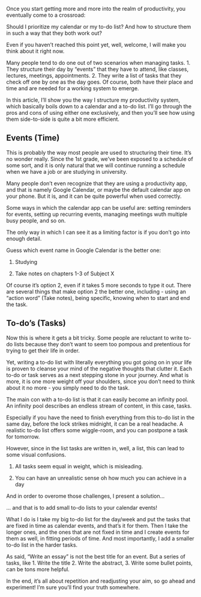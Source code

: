 Once you start getting more and more into the realm of productivity, you eventually come to a crossroad:

Should I prioritize my calendar or my to-do list? And how to structure them in such a way that they both work out?
 
Even if you haven’t reached this point yet, well, welcome, I will make you think about it right now.

Many people tend to do one out of two scenarios when managing tasks. 1. They structure their day by “events” that they have to attend, like classes, lectures, meetings, appointments. 2. They write a list of tasks that they check off one by one as the day goes. Of course, both have their place and time and are needed for a working system to emerge.

In this article, I’ll show you the way I structure my productivity system, which basically boils down to a calendar and a to-do list. I’ll go through the pros and cons of using either one exclusively, and then you’ll see how using them side-to-side is quite a bit more efficient.

## Events (Time)

This is probably the way most people are used to structuring their time. It’s no wonder really. Since the 1st grade, we’ve been exposed to a schedule of some sort, and it is only natural that we will continue running a schedule when we have a job or are studying in university.

Many people don’t even recognize that they are using a productivity app, and that is namely Google Calendar, or maybe the default calendar app on your phone. But it is, and it can be quite powerful when used correctly.
 
Some ways in which the calendar app can be useful are: setting reminders for events, setting up recurring events, managing meetings wuth multiple busy people, and so on.

The only way in which I can see it as a limiting factor is if you don’t go into enough detail.

Guess which event name in Google Calendar is the better one:

1. Studying

2. Take notes on chapters 1-3 of Subject X

Of course it’s option 2, even if it takes 5 more seconds to type it out. There are several things that make option 2 the better one, including - using an “action word” (Take notes), being specific, knowing when to start and end the task.

## To-do’s (Tasks)

Now this is where it gets a bit tricky. Some people are reluctant to write to-do lists because they don’t want to seem too pompous and pretentious for trying to get their life in order.

Yet, writing a to-do list with literally everything you got going on in your life is proven to cleanse your mind of the negative thoughts that clutter it. Each to-do or task serves as a next stepping stone in your journey. And what is more, it is one more weight off your shoulders, since you don’t need to think about it no more - you simply need to do the task.

The main con with a to-do list is that it can easily become an infinity pool. An infinity pool describes an endless stream of content, in this case, tasks.

Especially if you have the need to finish everything from this to-do list in the same day, before the lock strikes midnight, it can be a real headache. A realistic to-do list offers some wiggle-room, and you can postpone a task for tomorrow.

However, since in the list tasks are written in, well, a list, this can lead to some visual confusions.

1. All tasks seem equal in weight, which is misleading.

2. You can have an unrealistic sense oh how much you can achieve in a day

And in order to overome those challenges, I present a solution…

… and that is to add small to-do lists to your calendar events!

What I do is I take my big to-do list for the day/week and put the tasks that are fixed in time as calendar events, and that’s it for them. Then I take the longer ones, and the ones that are not fixed in time and I create events for them as well, in fitting periods of time. And most importantly, I add a smaller to-do list in the harder tasks. 

As said, “Write an essay” is not the best title for an event. But a series of tasks, like 1. Write the title 2. Write the abstract, 3. Write some bullet points, can be tons more helpful.

In the end, it’s all about repetition and readjusting your aim, so go ahead and experiment! I’m sure you’ll find your truth somewhere.